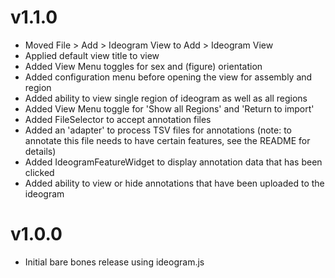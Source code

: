 # v1.1.0

- Moved File > Add > Ideogram View to Add > Ideogram View
- Applied default view title to view
- Added View Menu toggles for sex and (figure) orientation
- Added configuration menu before opening the view for assembly and region
- Added ability to view single region of ideogram as well as all regions
- Added View Menu toggle for 'Show all Regions' and 'Return to import'
- Added FileSelector to accept annotation files
- Added an 'adapter' to process TSV files for annotations (note: to annotate this file needs to have certain features, see the README for details)
- Added IdeogramFeatureWidget to display annotation data that has been clicked
- Added ability to view or hide annotations that have been uploaded to the ideogram

# v1.0.0

- Initial bare bones release using ideogram.js
